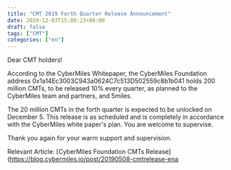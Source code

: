 ```yaml
---
title: "CMT 2019 Forth Quarter Release Announcement"
date: 2019-12-03T15:00:23+08:00
draft: false
tags: ["CMT"] 
categories: ["en"] 
---
```


Dear CMT holders!

According to the CyberMiles Whitepaper, the CyberMiles Foundation address 0x1a14Ec3003C943a0624C7c513D502559c8b1b041 holds 200 million CMTs, to be released 10% every quarter, as planned to the CyberMiles team and partners, and 5miles.

The 20 million CMTs in the forth quarter is expected to be unlocked on December 5. This release is as scheduled and is completely in accordance with the CyberMiles white paper's plan. You are welcome to supervise.

Thank you again for your warm support and supervision.

Relevant Article: [CyberMiles Foundation CMTs Release](https://blog.cybermiles.io/post/20190508-cmtrelease-ena

